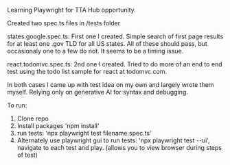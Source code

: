 Learning Playwright for TTA Hub opportunity.

Created two spec.ts files in /tests folder

states.google.spec.ts: First one I created.  Simple search of first page results for at least one .gov TLD for all US states.  All of these should pass, but occasionaly one to a few do not.  It seems to be a timing issue.

react.todomvc.spec.ts: 2nd one I created.  Tried to do more of an end to end test using the todo list sample for react at todomvc.com.

In both cases I came up with test idea on my own and largely wrote them myself.  Relying only on generative AI for syntax and debugging.  

To run:
1. Clone repo
2. Install packages 'npm install'
3. run tests: 'npx playwright test filename.spec.ts'
4. Alternately use playwright gui to run tests: 'npx playwright test --ui', navigate to each test and play. (allows you to view browser during steps of test)
